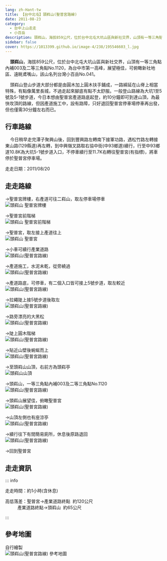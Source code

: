 ```yaml
---
lang: zh-Hant-tw
title: 【台中北屯】頭嵙山(聖普宮路線)
date: 2011-08-23
category: 
  - 台中上山走走
  - 小百岳
description: 頭嵙山，海拔859公尺，位於台中北屯大坑山區與新社交界，山頂有一等三角點內補003及二等三角點No.1120，為台中市第一高峰，展望極佳，可俯瞰新社地區、遠眺鳶嘴山，該山名列台灣小百岳No.041。 頭嵙山登山步道大部分都是由圓木加上圓木扶手鋪成，一路綿延在山脊上相當特殊，有點像萬里長城，不過走起來腳底有點不太舒服。一般登山路線為大坑1至5號及5-1號步道，今日本想由聖普宮產道路底起登，約10分鐘即可到達山頂，為最快攻頂的路線，但因產道施工中，設有路障，只好退回聖普宮停車場停車再出發，但也僅需30分鐘左右而已。
sidebar: false
cover: https://1013399.github.io/image-4/238/195546603_l.jpg
---
```


    **頭嵙山**，海拔859公尺，位於台中北屯大坑山區與新社交界，山頂有一等三角點內補003及二等三角點No.1120，為台中市第一高峰，展望極佳，可俯瞰新社地區、遠眺鳶嘴山，該山名列台灣小百岳No.041。  

<!-- more -->

    頭嵙山登山步道大部分都是由圓木加上圓木扶手鋪成，一路綿延在山脊上相當特殊，有點像萬里長城，不過走起來腳底有點不太舒服。一般登山路線為大坑1至5號及5-1號步道，今日本想由聖普宮產道路底起登，約10分鐘即可到達山頂，為最快攻頂的路線，但因產道施工中，設有路障，只好退回聖普宮停車場停車再出發，但也僅需30分鐘左右而已。

## 行車路線
    今日稍早走完潭子聚興山後，回到豐興路左轉南下接軍功路，遇松竹路左轉接東山路(129縣道)再左轉，到中興嶺叉路取右協中街(中93鄉道)續行，行至中93鄉道10.8K為大坑5-1號步道入口，不停車續行至11.7K右轉往聖普宮(有指標)，將車停於聖普宮停車場。

走走日期：2011/08/20

## 走走路線
→聖普宮牌樓，右產道可往二嵙山，取左停車場停車  
![頭嵙山 聖普宮牌樓](https://1013399.github.io/image-4/238/195546551_l.jpg)

→聖普宮前階梯  
![頭嵙山 聖普宮前階梯](https://1013399.github.io/image-4/238/195546557_l.jpg)

→聖普宮，取左接上產道往上  
![頭嵙山 聖普宮](https://1013399.github.io/image-4/238/195546562_l.jpg)

→小車可續行產業道路  
![頭嵙山(聖普宮路線)](https://1013399.github.io/image-4/238/195546567_l.jpg)

→產道施工，水泥未乾，從旁繞過  
![頭嵙山(聖普宮路線)](https://1013399.github.io/image-4/238/195546549_l.jpg)

→產道路底，可停車，有二個入口皆可接上5號步道，取左較近  
![頭嵙山(聖普宮路線)](https://1013399.github.io/image-4/238/195546569_l.jpg)

→拉繩陡上接5號步道後取左  
![頭嵙山(聖普宮路線)](https://1013399.github.io/image-4/238/195546576_l.jpg)

→路旁漂亮的大黑松  
![頭嵙山(聖普宮路線)](https://1013399.github.io/image-4/238/195546545_l.jpg)

→陡上圓木階梯  
![頭嵙山(聖普宮路線)](https://1013399.github.io/image-4/238/195546580_l.jpg)

→貼近山壁後蜿蜒而上  
![頭嵙山(聖普宮路線)](https://1013399.github.io/image-4/238/195546584_l.jpg)

→至頭嵙山山頂，右前方為頭嵙亭  
![頭嵙山山頂](https://1013399.github.io/image-4/238/195546589_l.jpg)

→頭嵙山，一等三角點內補003及二等三角點No.1120  
![頭嵙山(聖普宮路線)](https://1013399.github.io/image-4/238/195546594_l.jpg)

→頭嵙山展望佳，俯瞰聖普宮  
![頭嵙山(聖普宮路線)](https://1013399.github.io/image-4/238/195546603_l.jpg)

→山頂左側也有座涼亭  
![頭嵙山(聖普宮路線)](https://1013399.github.io/image-4/238/195546608_l.jpg)

→續行往下有間簡易廁所，休息後原路退回  
![頭嵙山(聖普宮路線)](https://1013399.github.io/image-4/238/195546532_l.jpg)

→回到聖普宮

## 走走資訊

::: info

走走時間：約1小時(含休息)

高低落差：聖普宮→產業道路終點  約120公尺  
          產業道路終點→頭嵙山  約65公尺

:::

## 參考地圖
自行繪製  
![頭嵙山(聖普宮路線) 參考地圖](https://1013399.github.io/image-4/238/195547009_l.jpg)